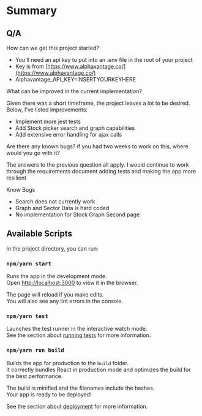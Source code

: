 # Summary

## Q/A

How can we get this project started?

- You'll need an api key to put into an .env file in the root of your project
- Key is from [https://www.alphavantage.co/](https://www.alphavantage.co/)
- Alphavantage_API_KEY=INSERTYOURKEYHERE

What can be improved in the current implementation?

Given there was a short timeframe, the project leaves a lot to be desired. Below, I've listed improvements:

- Implement more jest tests
- Add Stock picker search and graph capabilities
- Add extensive error handling for ajax calls

Are there any known bugs? if you had two weeks to work on this, where would you go with it?

The answers to the previous question all apply. I would continue to work through the requirements document adding tests and making the app more resilient

Know Bugs

- Search does not currently work
- Graph and Sector Data is hard coded
- No implementation for Stock Graph Second page

## Available Scripts

In the project directory, you can run:

### `npm/yarn start`

Runs the app in the development mode.<br>
Open [http://localhost:3000](http://localhost:3000) to view it in the browser.

The page will reload if you make edits.<br>
You will also see any lint errors in the console.

### `npm/yarn test`

Launches the test runner in the interactive watch mode.<br>
See the section about [running tests](https://facebook.github.io/create-react-app/docs/running-tests) for more information.

### `npm/yarn run build`

Builds the app for production to the `build` folder.<br>
It correctly bundles React in production mode and optimizes the build for the best performance.

The build is minified and the filenames include the hashes.<br>
Your app is ready to be deployed!

See the section about [deployment](https://facebook.github.io/create-react-app/docs/deployment) for more information.
